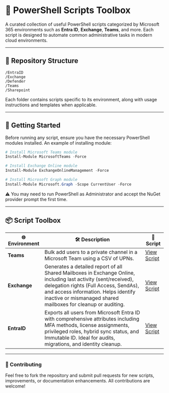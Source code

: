 # 🧰 PowerShell Scripts Toolbox

A curated collection of useful PowerShell scripts categorized by Microsoft 365 environments such as **Entra ID**, **Exchange**, **Teams**, and more. Each script is designed to automate common administrative tasks in modern cloud environments.

---

## 📁 Repository Structure

```
/EntraID
/Exchange
/Defender
/Teams
/Sharepoint
```


Each folder contains scripts specific to its environment, along with usage instructions and templates when applicable.

---

## 🚀 Getting Started

Before running any script, ensure you have the necessary PowerShell modules installed. An example of installing module:

```powershell
# Install Microsoft Teams module
Install-Module MicrosoftTeams -Force

# Install Exchange Online module
Install-Module ExchangeOnlineManagement -Force

# Install Microsoft Graph module
Install-Module Microsoft.Graph -Scope CurrentUser -Force
```
⚠️ You may need to run PowerShell as Administrator and accept the NuGet provider prompt the first time.

---

## 📦 Script Toolbox

| 🌐 Environment | 🛠️ Description                                                                 | 📄 Script |                    
|----------------|--------------------------------------------------------------------------------|-----------|
| **Teams**      | Bulk add users to a private channel in a Microsoft Team using a CSV of UPNs.  | [View Script](Teams/Teams_Add-Users-To-PrivateChannel.ps1) |
| **Exchange**      | Generates a detailed report of all Shared Mailboxes in Exchange Online, including last activity (sent/received), delegation rights (Full Access, SendAs), and access information. Helps identify inactive or mismanaged shared mailboxes for cleanup or auditing.  | [View Script](https://github.com/gelndjj/_EXCHANGE_SMBsReport-) |
| **EntraID**      | Exports all users from Microsoft Entra ID with comprehensive attributes including MFA methods, license assignments, privileged roles, hybrid sync status, and Immutable ID. Ideal for audits, migrations, and identity cleanup.  | [View Script](https://github.com/gelndjj/_ENTRA_UserReport) |

---

### 🤝 Contributing
Feel free to fork the repository and submit pull requests for new scripts, improvements, or documentation enhancements. All contributions are welcome!
